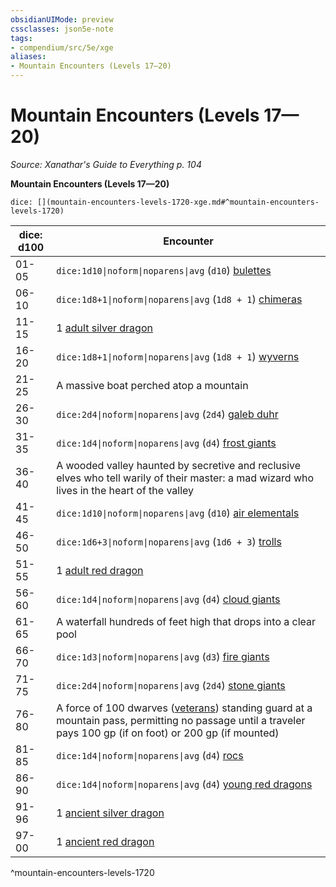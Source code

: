 ```yaml
---
obsidianUIMode: preview
cssclasses: json5e-note
tags:
- compendium/src/5e/xge
aliases:
- Mountain Encounters (Levels 17—20)
---
```

# Mountain Encounters (Levels 17—20)
*Source: Xanathar's Guide to Everything p. 104* 

**Mountain Encounters (Levels 17—20)**

`dice: [](mountain-encounters-levels-1720-xge.md#^mountain-encounters-levels-1720)`

| dice: d100 | Encounter |
|------------|-----------|
| 01-05 | `dice:1d10\|noform\|noparens\|avg` (`d10`) [bulettes](/3-Mechanics/CLI/bestiary/monstrosity/bulette-xmm.md) |
| 06-10 | `dice:1d8+1\|noform\|noparens\|avg` (`1d8 + 1`) [chimeras](/3-Mechanics/CLI/bestiary/monstrosity/chimera-xmm.md) |
| 11-15 | 1 [adult silver dragon](/3-Mechanics/CLI/bestiary/dragon/adult-silver-dragon-xmm.md) |
| 16-20 | `dice:1d8+1\|noform\|noparens\|avg` (`1d8 + 1`) [wyverns](/3-Mechanics/CLI/bestiary/dragon/wyvern-xmm.md) |
| 21-25 | A massive boat perched atop a mountain |
| 26-30 | `dice:2d4\|noform\|noparens\|avg` (`2d4`) [galeb duhr](/3-Mechanics/CLI/bestiary/elemental/galeb-duhr-xmm.md) |
| 31-35 | `dice:1d4\|noform\|noparens\|avg` (`d4`) [frost giants](/3-Mechanics/CLI/bestiary/giant/frost-giant-xmm.md) |
| 36-40 | A wooded valley haunted by secretive and reclusive elves who tell warily of their master: a mad wizard who lives in the heart of the valley |
| 41-45 | `dice:1d10\|noform\|noparens\|avg` (`d10`) [air elementals](/3-Mechanics/CLI/bestiary/elemental/air-elemental-xmm.md) |
| 46-50 | `dice:1d6+3\|noform\|noparens\|avg` (`1d6 + 3`) [trolls](/3-Mechanics/CLI/bestiary/giant/troll-xmm.md) |
| 51-55 | 1 [adult red dragon](/3-Mechanics/CLI/bestiary/dragon/adult-red-dragon-xmm.md) |
| 56-60 | `dice:1d4\|noform\|noparens\|avg` (`d4`) [cloud giants](/3-Mechanics/CLI/bestiary/giant/cloud-giant-xmm.md) |
| 61-65 | A waterfall hundreds of feet high that drops into a clear pool |
| 66-70 | `dice:1d3\|noform\|noparens\|avg` (`d3`) [fire giants](/3-Mechanics/CLI/bestiary/giant/fire-giant-xmm.md) |
| 71-75 | `dice:2d4\|noform\|noparens\|avg` (`2d4`) [stone giants](/3-Mechanics/CLI/bestiary/giant/stone-giant-xmm.md) |
| 76-80 | A force of 100 dwarves ([veterans](/3-Mechanics/CLI/bestiary/humanoid/warrior-veteran-xmm.md)) standing guard at a mountain pass, permitting no passage until a traveler pays 100 gp (if on foot) or 200 gp (if mounted) |
| 81-85 | `dice:1d4\|noform\|noparens\|avg` (`d4`) [rocs](/3-Mechanics/CLI/bestiary/monstrosity/roc-xmm.md) |
| 86-90 | `dice:1d4\|noform\|noparens\|avg` (`d4`) [young red dragons](/3-Mechanics/CLI/bestiary/dragon/young-red-dragon-xmm.md) |
| 91-96 | 1 [ancient silver dragon](/3-Mechanics/CLI/bestiary/dragon/ancient-silver-dragon-xmm.md) |
| 97-00 | 1 [ancient red dragon](/3-Mechanics/CLI/bestiary/dragon/ancient-red-dragon-xmm.md) |
^mountain-encounters-levels-1720